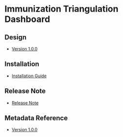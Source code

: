 # Immunization Triangulation Dashboard

## Design

- [Version 1.0.0](#imm-tri-design)

## Installation

- [Installation Guide](#imm-tri-installation)

## Release Note

- [Release Note](#imm-tri-release-note)

## Metadata Reference

- [Version 1.0.0](https://packages.dhis2.org/en/IMM_TRI/1.0.0/DHIS2.38/IMM_TRI_1.0.0_DHIS2.38.xlsx)
